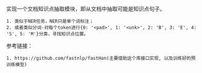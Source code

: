 实现一个文档知识点抽取模块，即从文档中抽取可能是知识点句子。

    1. 类似于NER任务，NER只是单个词标注；
    2. 或者类似分词-对每个token进行{0: '<pad>', 1: '<unk>', 2: 'B', 3: 'E', 4: 'S', 5: 'M'}分类，寻找知识点位置。
    
参考链接：
    
    1. https://github.com/fastnlp/fastHan(主要借助这个库接口实现, 以及训练好的预训练模型)